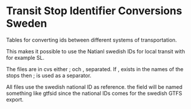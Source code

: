 Transit Stop Identifier Conversions Sweden
==========

Tables for converting ids between different systems of transportation.

This makes it possible to use the Natianl swedish IDs for local transit with for example SL.

The files are in cvs either ; och , separated. If , exists in the names of the stops then ; is used as a separator.

All files use the swedish national ID as reference. the field will be named something like gtfsid since the national IDs comes for the swedish GTFS export.


